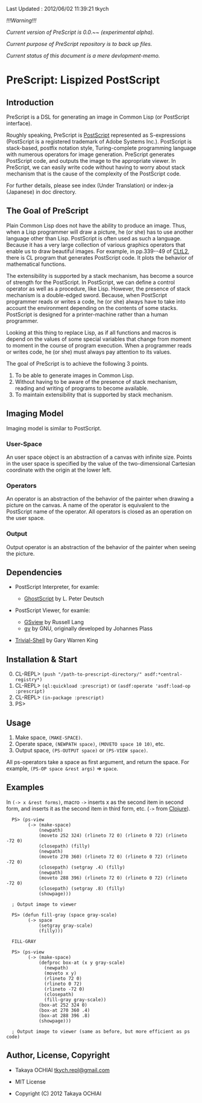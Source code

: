 Last Updated : 2012/06/02 11:39:21 tkych

*!!!Warning!!!*

*Current version of PreScript is 0.0.~~ (experimental alpha).*

*Current purpose of PreScript repository is to back up files.*

*Current status of this document is a mere devlopment-memo.*


PreScript: Lispized PostScript
==============================


Introduction
------------

PreScript is a DSL for generating an image in Common Lisp (or PostScript interface).

Roughly speaking, PreScript is [PostScript][] represented as S-expressions (PostScript is a registered trademark of Adobe Systems Inc.).
PostScript is stack-based, postfix notation style, Turing-complete programming language with numerous operators for image generation.
PreScript generates PostScript code, and outputs the image to the appropriate viewer.
In PreScript, we can easily write code without having to worry about stack mechanism that is the cause of the complexity of the PostScript code.

For further details, please see index (Under Translation) or index-ja (Japanese) in doc directory.


  [PostScript]: http://www.adobe.com/products/postscript/


The Goal of PreScript
---------------------

Plain Common Lisp does not have the ability to produce an image.
Thus, when a Lisp programmer will draw a picture, he (or she) has to use another language other than Lisp.
PostScript is often used as such a language.
Because it has a very large collection of various graphics operators that enable us to draw beautiful images.
For example, in pp.339--49 of [CLtL2][], there is CL program that generates PostScript code.
It plots the behavior of mathematical functions.

The extensibility is supported by a stack mechanism, has become a source of strength for the PostScript.
In PostScript, we can define a control operator as well as a procedure, like Lisp.
However, the presence of stack mechanism is a double-edged sword.
Because, when PostScript programmer reads or writes a code, he (or she) always have to take into account the environment depending on the contents of some stacks.
PostScript is designed for a printer-machine rather than a human programmer.

Looking at this thing to replace Lisp, as if all functions and macros is depend on the values of some special variables that change from moment to moment in the course of program execution.
When a programmer reads or writes code, he (or she) must always pay attention to its values.

The goal of PreScript is to achieve the following 3 points.

1. To be able to generate images in Common Lisp.
2. Without having to be aware of the presence of stack mechanism, reading and writing of programs to become available.
3. To maintain extensibility that is supported by stack mechanism.


  [CLtL2]: http://www.cs.cmu.edu/Groups/AI/html/cltl/cltl2.html


Imaging Model
-------------

Imaging model is similar to PostScript.

### User-Space ###

An user space object is an abstraction of a canvas with infinite size.
Points in the user space is specified by the value of the two-dimensional Cartesian coordinate with the origin at the lower left.

### Operators ###

An operator is an abstraction of the behavior of the painter when drawing a picture on the canvas.
A name of the operator is equivalent to the PostScript name of the operator.
All operators is closed as an operation on the user space.

### Output ###

Output operator is an abstraction of the behavior of the painter when seeing the picture.


Dependencies
------------

+ PostScript Interpreter, for examle:
     + [GhostScript](http://www.ghostscript.com/) by L. Peter Deutsch

+ PostScript Viewer, for examle:
     + [GSview](http://pages.cs.wisc.edu/~ghost/gsview/index.htm) by Russell Lang
     + [gv](http://www.gnu.org/software/gv/) by GNU, originally developed by Johannes Plass

+ [Trivial-Shell](http://common-lisp.net/project/trivial-shell/) by Gary Warren King


Installation & Start
--------------------

0.  CL-REPL> `(push "/path-to-prescript-directory/" asdf:*central-registry*)`
1.  CL-REPL> `(ql:quickload :prescript)` or `(asdf:operate 'asdf:load-op :prescript)`
2.  CL-REPL> `(in-package :prescript)`
3.  PS> 


Usage
-----

1. Make space,  `(MAKE-SPACE)`.
2. Operate space, `(NEWPATH space)`, `(MOVETO space 10 10)`, etc.
3. Output space, `(PS-OUTPUT space)` or `(PS-VIEW space)`.

All ps-operators take a space as first argument, and return the space.
For example, `(PS-OP space &rest args)` => `space`.


Examples
--------

In `(-> x &rest forms)`, macro `->` inserts x as the second item in second form,
and inserts it as the second item in third form, etc.
(`->` from [Clojure](http://clojure.org/)).

      PS> (ps-view
            (-> (make-space)
                (newpath)
                (moveto 252 324) (rlineto 72 0) (rlineto 0 72) (rlineto -72 0)
                (closepath) (filly)
                (newpath)
                (moveto 270 360) (rlineto 72 0) (rlineto 0 72) (rlineto -72 0)
                (closepath) (setgray .4) (filly)
                (newpath)
                (moveto 288 396) (rlineto 72 0) (rlineto 0 72) (rlineto -72 0)
                (closepath) (setgray .8) (filly)
                (showpage)))

      ; Output image to viewer

      PS> (defun fill-gray (space gray-scale)
            (-> space
                (setgray gray-scale)
                (filly)))

      FILL-GRAY

      PS> (ps-view
            (-> (make-space)
                (defproc box-at (x y gray-scale)
                  (newpath)
                  (moveto x y)
                  (rlineto 72 0)
                  (rlineto 0 72)
                  (rlineto -72 0)
                  (closepath)
                  (fill-gray gray-scale))
                (box-at 252 324 0)
                (box-at 270 360 .4)
                (box-at 288 396 .8)
                (showpage)))

      ; Output image to viewer (same as before, but more efficient as ps code)


Author, License, Copyright
--------------------------

* Takaya OCHIAI <tkych.repl@gmail.com>

* MIT License

* Copyright (C) 2012 Takaya OCHIAI
